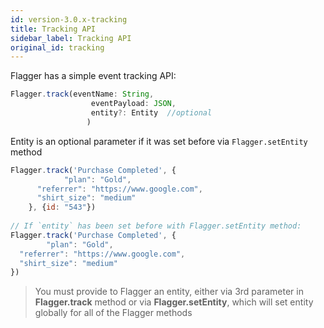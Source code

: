 ```yaml
---
id: version-3.0.x-tracking
title: Tracking API
sidebar_label: Tracking API
original_id: tracking
---
```


Flagger has a simple event tracking API:

<!--DOCUSAURUS_CODE_TABS-->
<!--Javascript-->

```javascript
Flagger.track(eventName: String,
                  eventPayload: JSON, 
                  entity?: Entity  //optional
                 )
```
<!--END_DOCUSAURUS_CODE_TABS-->

Entity is an optional parameter if it was set before via `Flagger.setEntity` method

<!--DOCUSAURUS_CODE_TABS-->
<!--Javascript-->
```js
Flagger.track('Purchase Completed', {
            "plan": "Gold",
      "referrer": "https://www.google.com",
      "shirt_size": "medium"
    }, {id: "543"})
    
// If `entity` has been set before with Flagger.setEntity method:
Flagger.track('Purchase Completed', {
        "plan": "Gold",
  "referrer": "https://www.google.com",
  "shirt_size": "medium"
})
```
<!--END_DOCUSAURUS_CODE_TABS-->



>You must provide to Flagger an entity, either via 3rd parameter in __Flagger.track__ method or via __Flagger.setEntity__, which will set 
>entity globally for all of the Flagger methods 
